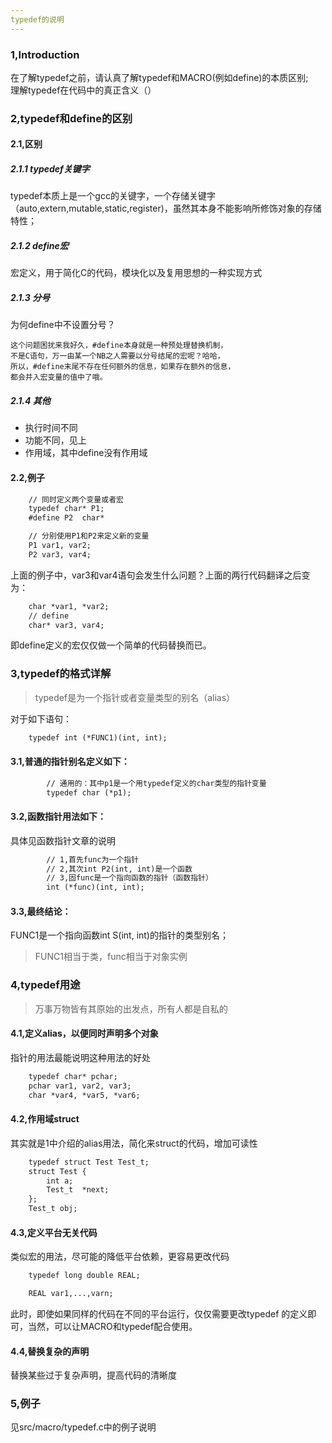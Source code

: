 ```yaml
---
typedef的说明
---
```



### 1,Introduction
在了解typedef之前，请认真了解typedef和MACRO(例如define)的本质区别;  
理解typedef在代码中的真正含义（）


### 2,typedef和define的区别

#### 2.1,区别
##### 2.1.1 typedef关键字
typedef本质上是一个gcc的关键字，一个存储关键字（auto,extern,mutable,static,register)，虽然其本身不能影响所修饰对象的存储特性；

##### 2.1.2 define宏
宏定义，用于简化C的代码，模块化以及复用思想的一种实现方式

##### 2.1.3 分号
为何define中不设置分号？
> 
    这个问题困扰来我好久，#define本身就是一种预处理替换机制，
    不是C语句，万一由某一个NB之人需要以分号结尾的宏呢？哈哈，
    所以，#define末尾不存在任何额外的信息，如果存在额外的信息，
    都会并入宏变量的值中了哦。

##### 2.1.4 其他
-   执行时间不同
-   功能不同，见上
-   作用域，其中define没有作用域

#### 2.2,例子
``` gcc
    // 同时定义两个变量或者宏
    typedef char* P1;
    #define P2  char*

    // 分别使用P1和P2来定义新的变量
    P1 var1, var2;
    P2 var3, var4;
```
上面的例子中，var3和var4语句会发生什么问题？上面的两行代码翻译之后变为：
``` gcc
    char *var1, *var2;
    // define
    char* var3, var4;
```
即define定义的宏仅仅做一个简单的代码替换而已。


### 3,typedef的格式详解
> typedef是为一个指针或者变量类型的别名（alias）

对于如下语句：
```gcc
    typedef int (*FUNC1)(int, int);
```
#### 3.1,普通的指针别名定义如下：
```gcc
        // 通用的：其中p1是一个用typedef定义的char类型的指针变量
        typedef char (*p1);
```
#### 3.2,函数指针用法如下：
具体见函数指针文章的说明
```gcc
        // 1,首先func为一个指针
        // 2,其次int P2(int, int)是一个函数
        // 3,固func是一个指向函数的指针（函数指针）
        int (*func)(int, int);
```
#### 3.3,最终结论：
FUNC1是一个指向函数int S(int, int)的指针的类型别名；
> FUNC1相当于类，func相当于对象实例


### 4,typedef用途
> 万事万物皆有其原始的出发点，所有人都是自私的
#### 4.1,定义alias，以便同时声明多个对象
指针的用法最能说明这种用法的好处
``` gcc
    typedef char* pchar;
    pchar var1, var2, var3;
    char *var4, *var5, *var6;
```

#### 4.2,作用域struct
其实就是1中介绍的alias用法，简化来struct的代码，增加可读性
```gcc
    typedef struct Test Test_t;
    struct Test {
        int a;
        Test_t  *next;
    };
    Test_t obj;
```

#### 4.3,定义平台无关代码
类似宏的用法，尽可能的降低平台依赖，更容易更改代码
```gcc
    typedef long double REAL;

    REAL var1,...,varn;
```
此时，即使如果同样的代码在不同的平台运行，仅仅需要更改typedef
的定义即可，当然，可以让MACRO和typedef配合使用。

#### 4.4,替换复杂的声明
替换某些过于复杂声明，提高代码的清晰度

### 5,例子
见src/macro/typedef.c中的例子说明
